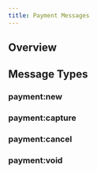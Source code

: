 ```yaml
---
title: Payment Messages
---
```


## Overview

## Message Types

### payment:new

### payment:capture

### payment:cancel

### payment:void